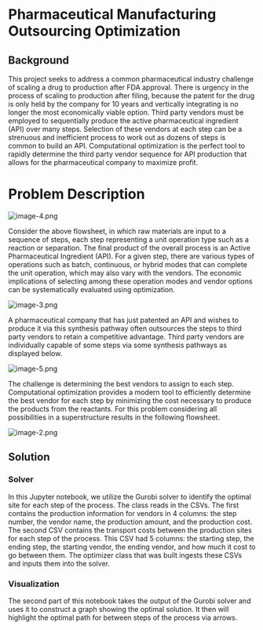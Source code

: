# Pharmaceutical Manufacturing Outsourcing Optimization
## Background
This project seeks to address a common pharmaceutical industry challenge of scaling a drug to production after FDA approval. 
There is urgency in the process of scaling to production after filing, because the patent for the drug is only held by the company for 10 years 
and vertically integrating is no longer the most economically viable option. Third party vendors must be employed to sequentially 
produce the active pharmaceutical ingredient (API) over many steps. Selection of these vendors at each step can be 
a strenuous and inefficient process to work out as dozens of steps is common to build an API. Computational optimization is the perfect tool to rapidly determine the third party vendor sequence for API production that allows for the pharmaceutical company to maximize profit.

# Problem Description

![image-4.png](attachment:Images/image-4.png)

Consider the above flowsheet, in which raw materials are input to a sequence of steps, each step representing a unit operation type such as a reaction or separation. The final product of the overall process is an Active Pharmaceutical Ingredient (API). For a given step, there are various types of operations such as batch, continuous, or hybrid modes that can complete the unit operation, which may also vary with the vendors. The economic implications of selecting among these operation modes and vendor options can be systematically evaluated using optimization.

![image-3.png](attachment:Images/image-3.png)

A pharmaceutical company that has just patented an API and wishes to produce it via this synthesis pathway often outsources the steps to third party vendors to retain a competitive advantage. Third party vendors are individually capable of some steps via some synthesis pathways as displayed below. 

![image-5.png](attachment:Images/image-1.png)

The challenge is determining the best vendors to assign to each step. Computational optimization provides a modern tool to efficiently determine the best vendor for each step by minimizing the cost necessary to produce the products from the reactants. For this problem considering all possibilities in a superstructure results in the following flowsheet.

![image-2.png](attachment:Images/image-2.png)

## Solution
### Solver
In this Jupyter notebook, we utilize the Gurobi solver to identify the optimal site for each step of the process. The class reads in the CSVs. The first contains the production information for vendors in 4 columns: the step number, the vendor name, the production amount, and the production cost. The second CSV contains the transport costs between the production sites for each step of the process. This CSV had 5 columns: the starting step, the ending step, the starting vendor, the ending vendor, and how much it cost to go between them. The optimizer class that was built ingests these CSVs and inputs them into the solver. 

### Visualization
The second part of this notebook takes the output of the Gurobi solver and uses it to construct a graph showing the optimal solution. It then will highlight the optimal path for between steps of the process via arrows.